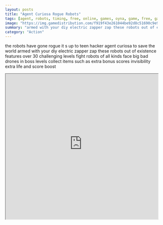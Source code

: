 ```yaml
---
layout: posts
title: "Agent Curiosa Rogue Robots"
tags: [agent, robots, timing, free, online, games, oyna, game, free, games, play, play, games]
image: "https://img.gamedistribution.com/f919f43e261044be92d8c51690c9e9b3-1280x550.jpeg"
summary: "armed with your diy electric zapper zap these robots out of existence  free online games oyna game free games play play games"
category: "Action"
---
```


the robots have gone rogue it s up to teen hacker agent curiosa to save the world armed with your diy electric zapper zap these robots out of existence features over 30 challenging levels fight robots of all kinds face big bad drones in boss levels collect items such as extra bonus scores invisibility extra life and score boost

<iframe width="100%" height="480px;" src="https://html5.gamedistribution.com/f919f43e261044be92d8c51690c9e9b3/"></iframe>